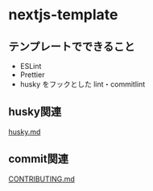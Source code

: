 # nextjs-template

## テンプレートでできること
- ESLint
- Prettier
- husky をフックとした lint・commitlint

## husky関連

[husky.md](./husky.md)

## commit関連

[CONTRIBUTING.md](./CONTRIBUTING.md)
